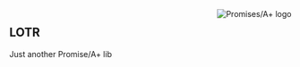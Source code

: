 <a href="https://promisesaplus.com/">
<img src="https://promisesaplus.com/assets/logo-small.png" alt="Promises/A+ logo"
title="Promises/A+ 1.0 compliant" align="right" />
</a>

LOTR
---
Just another Promise/A+ lib
